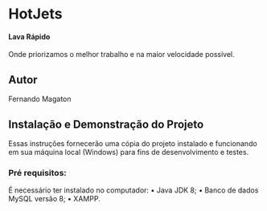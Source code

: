 # HotJets
#### Lava Rápido 
Onde priorizamos o melhor trabalho e na maior velocidade possível.
## Autor
Fernando Magaton


## Instalação e Demonstração do Projeto
Essas instruções fornecerão uma cópia do projeto instalado e funcionando em sua máquina local (Windows) para fins de desenvolvimento e testes.

### Pré requisitos:
É necessário ter instalado no computador:
• Java JDK 8;
• Banco de dados MySQL versão 8;
• XAMPP.
